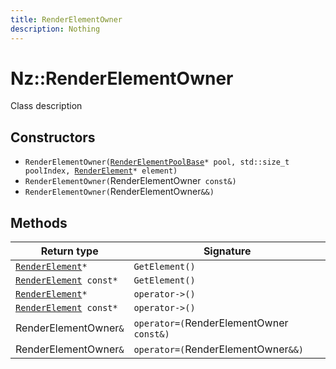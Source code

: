 ```yaml
---
title: RenderElementOwner
description: Nothing
---
```


# Nz::RenderElementOwner

Class description

## Constructors

- `RenderElementOwner(`[`RenderElementPoolBase`](documentation/generated/Graphics/RenderElementPoolBase.md)`* pool, std::size_t poolIndex, `[`RenderElement`](documentation/generated/Graphics/RenderElement.md)`* element)`
- `RenderElementOwner(`RenderElementOwner` const&)`
- `RenderElementOwner(`RenderElementOwner`&&)`

## Methods

| Return type | Signature |
| ----------- | --------- |
| [`RenderElement`](documentation/generated/Graphics/RenderElement.md)`*` | `GetElement()` |
| [`RenderElement`](documentation/generated/Graphics/RenderElement.md)` const*` | `GetElement()` |
| [`RenderElement`](documentation/generated/Graphics/RenderElement.md)`*` | `operator->()` |
| [`RenderElement`](documentation/generated/Graphics/RenderElement.md)` const*` | `operator->()` |
| RenderElementOwner`&` | `operator=(`RenderElementOwner` const&)` |
| RenderElementOwner`&` | `operator=(`RenderElementOwner`&&)` |
